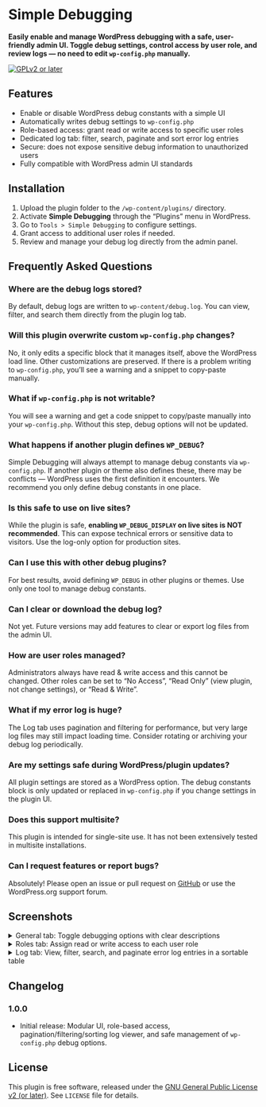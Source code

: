 # Simple Debugging

**Easily enable and manage WordPress debugging with a safe, user-friendly admin UI. Toggle debug settings, control access by user role, and review logs — no need to edit `wp-config.php` manually.**

[![GPLv2 or later](https://img.shields.io/badge/license-GPLv2%2B-blue.svg)](https://www.gnu.org/licenses/old-licenses/gpl-2.0.html)

## Features

- Enable or disable WordPress debug constants with a simple UI
- Automatically writes debug settings to `wp-config.php`
- Role-based access: grant read or write access to specific user roles
- Dedicated log tab: filter, search, paginate and sort error log entries
- Secure: does not expose sensitive debug information to unauthorized users
- Fully compatible with WordPress admin UI standards

## Installation

1. Upload the plugin folder to the `/wp-content/plugins/` directory.
2. Activate **Simple Debugging** through the “Plugins” menu in WordPress.
3. Go to `Tools > Simple Debugging` to configure settings.
4. Grant access to additional user roles if needed.
5. Review and manage your debug log directly from the admin panel.

## Frequently Asked Questions

### Where are the debug logs stored?
By default, debug logs are written to `wp-content/debug.log`. You can view, filter, and search them directly from the plugin log tab.

### Will this plugin overwrite custom `wp-config.php` changes?
No, it only edits a specific block that it manages itself, above the WordPress load line. Other customizations are preserved. If there is a problem writing to `wp-config.php`, you’ll see a warning and a snippet to copy-paste manually.

### What if `wp-config.php` is not writable?
You will see a warning and get a code snippet to copy/paste manually into your `wp-config.php`. Without this step, debug options will not be updated.

### What happens if another plugin defines `WP_DEBUG`?
Simple Debugging will always attempt to manage debug constants via `wp-config.php`. If another plugin or theme also defines these, there may be conflicts — WordPress uses the first definition it encounters. We recommend you only define debug constants in one place.

### Is this safe to use on live sites?
While the plugin is safe, **enabling `WP_DEBUG_DISPLAY` on live sites is NOT recommended**. This can expose technical errors or sensitive data to visitors. Use the log-only option for production sites.

### Can I use this with other debug plugins?
For best results, avoid defining `WP_DEBUG` in other plugins or themes. Use only one tool to manage debug constants.

### Can I clear or download the debug log?
Not yet. Future versions may add features to clear or export log files from the admin UI.

### How are user roles managed?
Administrators always have read & write access and this cannot be changed. Other roles can be set to “No Access”, “Read Only” (view plugin, not change settings), or “Read & Write”.

### What if my error log is huge?
The Log tab uses pagination and filtering for performance, but very large log files may still impact loading time. Consider rotating or archiving your debug log periodically.

### Are my settings safe during WordPress/plugin updates?
All plugin settings are stored as a WordPress option. The debug constants block is only updated or replaced in `wp-config.php` if you change settings in the plugin UI.

### Does this support multisite?
This plugin is intended for single-site use. It has not been extensively tested in multisite installations.

### Can I request features or report bugs?
Absolutely! Please open an issue or pull request on [GitHub](https://github.com/juanjopuntcat/simple-debugging) or use the WordPress.org support forum.

## Screenshots

<details>
<summary>General tab: Toggle debugging options with clear descriptions</summary>
<img src="assets/screenshots/general.png" alt="General tab" />
</details>

<details>
<summary>Roles tab: Assign read or write access to each user role</summary>
<img src="assets/screenshots/roles.png" alt="Roles tab" />
</details>

<details>
<summary>Log tab: View, filter, search, and paginate error log entries in a sortable table</summary>
<img src="assets/screenshots/log.png" alt="Log tab" />
</details>

## Changelog

### 1.0.0
- Initial release: Modular UI, role-based access, pagination/filtering/sorting log viewer, and safe management of `wp-config.php` debug options.

## License

This plugin is free software, released under the [GNU General Public License v2 (or later)](https://www.gnu.org/licenses/old-licenses/gpl-2.0.html).
See `LICENSE` file for details.
